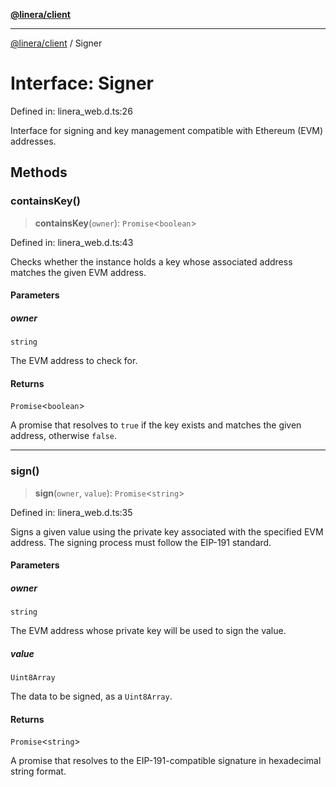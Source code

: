 [**@linera/client**](../README.md)

***

[@linera/client](../README.md) / Signer

# Interface: Signer

Defined in: linera\_web.d.ts:26

Interface for signing and key management compatible with Ethereum (EVM) addresses.

## Methods

### containsKey()

> **containsKey**(`owner`): `Promise`\<`boolean`\>

Defined in: linera\_web.d.ts:43

Checks whether the instance holds a key whose associated address matches the given EVM address.

#### Parameters

##### owner

`string`

The EVM address to check for.

#### Returns

`Promise`\<`boolean`\>

A promise that resolves to `true` if the key exists and matches the given address, otherwise `false`.

***

### sign()

> **sign**(`owner`, `value`): `Promise`\<`string`\>

Defined in: linera\_web.d.ts:35

Signs a given value using the private key associated with the specified EVM address.
The signing process must follow the EIP-191 standard.

#### Parameters

##### owner

`string`

The EVM address whose private key will be used to sign the value.

##### value

`Uint8Array`

The data to be signed, as a `Uint8Array`.

#### Returns

`Promise`\<`string`\>

A promise that resolves to the EIP-191-compatible signature in hexadecimal string format.
